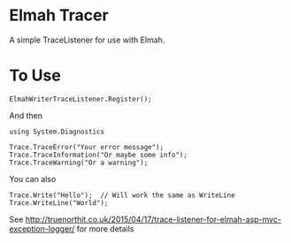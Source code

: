 # Elmah Tracer

A simple TraceListener for use with Elmah.

# To Use

    ElmahWriterTraceListener.Register();

And then

    using System.Diagnostics

    Trace.TraceError("Your error message");
    Trace.TraceInformation("Or maybe some info");
    Trace.TraceWarning("Or a warning");

You can also

	Trace.Write("Hello");  // Will work the same as WriteLine
    Trace.WriteLine("World"); 

See http://truenorthit.co.uk/2015/04/17/trace-listener-for-elmah-asp-mvc-exception-logger/ for more details





 
